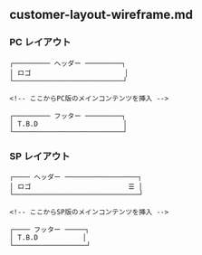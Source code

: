 ## customer-layout-wireframe.md

### PC レイアウト

```plaintext
┌───────── ヘッダー ─────────┐
│ ロゴ                       │
└───────────────────────────┘

<!-- ここからPC版のメインコンテンツを挿入 -->

┌───────── フッター ─────────┐
│ T.B.D                     │
└───────────────────────────┘
```

### SP レイアウト

```plaintext
┌──── ヘッダー ──────────────────┐
│ ロゴ                        ☰ │
└───────────────────────────────┘

<!-- ここからSP版のメインコンテンツを挿入 -->

┌──── フッター ─────┐
│ T.B.D           │
└──────────────────┘
```
